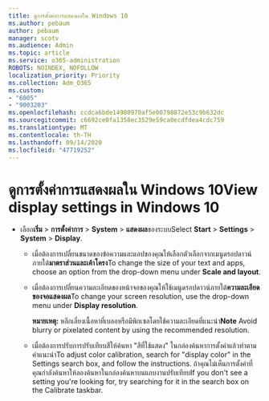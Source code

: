 ```yaml
---
title: ดูการตั้งค่าการแสดงผลใน Windows 10
ms.author: pebaum
author: pebaum
manager: scotv
ms.audience: Admin
ms.topic: article
ms.service: o365-administration
ROBOTS: NOINDEX, NOFOLLOW
localization_priority: Priority
ms.collection: Adm_O365
ms.custom:
- "6005"
- "9003203"
ms.openlocfilehash: ccdca6bde14980970af5e00798872e53c9b632dc
ms.sourcegitcommit: c6692ce0fa1358ec3529e59ca0ecdfdea4cdc759
ms.translationtype: MT
ms.contentlocale: th-TH
ms.lasthandoff: 09/14/2020
ms.locfileid: "47719252"
---
```

# <a name="view-display-settings-in-windows-10"></a><span data-ttu-id="1f156-102">ดูการตั้งค่าการแสดงผลใน Windows 10</span><span class="sxs-lookup"><span data-stu-id="1f156-102">View display settings in Windows 10</span></span>

- <span data-ttu-id="1f156-103">เลือก**เริ่ม**   >  **การตั้งค่าการ**   >  **System**  >  **แสดงผล**ของระบบ</span><span class="sxs-lookup"><span data-stu-id="1f156-103">Select **Start**  > **Settings**  > **System** > **Display**.</span></span>
    -  <span data-ttu-id="1f156-104">เมื่อต้องการเปลี่ยนขนาดของข้อความและแอปของคุณให้เลือกตัวเลือกจากเมนูดรอปดาวน์ภายใต้**มาตราส่วนและเค้าโครง**</span><span class="sxs-lookup"><span data-stu-id="1f156-104">To change the size of your text and apps, choose an option from the drop-down menu under  **Scale and layout**.</span></span>
    - <span data-ttu-id="1f156-105">เมื่อต้องการเปลี่ยนความละเอียดของหน้าจอของคุณให้ใช้เมนูดรอปดาวน์ภายใต้**ความละเอียดของจอแสดงผล**</span><span class="sxs-lookup"><span data-stu-id="1f156-105">To change your screen resolution, use the drop-down menu under **Display resolution**.</span></span>
     
      <span data-ttu-id="1f156-106">**หมายเหตุ:** หลีกเลี่ยงเนื้อหาที่เบลอหรือมีพิกเซลโดยใช้ความละเอียดที่แนะนำ</span><span class="sxs-lookup"><span data-stu-id="1f156-106">**Note** Avoid blurry or pixelated content by using the recommended resolution.</span></span>
    - <span data-ttu-id="1f156-107">เมื่อต้องการปรับการปรับเทียบสีให้ค้นหา "สีที่ใช้แสดง" ในกล่องค้นหาการตั้งค่าแล้วทำตามคำแนะนำ</span><span class="sxs-lookup"><span data-stu-id="1f156-107">To adjust color calibration, search for "display color" in the Settings search box, and follow the instructions.</span></span> <span data-ttu-id="1f156-108">ถ้าคุณไม่เห็นการตั้งค่าที่คุณกำลังค้นหาให้ลองค้นหาในกล่องค้นหาบนแถบงานปรับเทียบ</span><span class="sxs-lookup"><span data-stu-id="1f156-108">If you don't see a setting you're looking for, try searching for it in the search box on the Calibrate taskbar.</span></span>